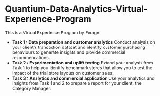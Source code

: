 # Quantium-Data-Analytics-Virtual-Experience-Program
This is a Virtual Experience Program by Forage.

- **Task 1 : Data preparation and customer analytics** Conduct analysis on your client's transaction dataset and identify customer purchasing behaviours to generate insights and provide commercial recommendations.
- **Task 2 : Experimentation and uplift testing** Extend your analysis from Task 1 to help you identify benchmark stores that allow you to test the impact of the trial store layouts on customer sales.
- **Task 3 : Analytics and commercial application** Use your analytics and insights from Task 1 and 2 to prepare a report for your client, the Category Manager.
